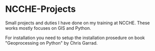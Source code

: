 # NCCHE-Projects
Small projects and duties I have done on my training at NCCHE. These works mostly focuses on GIS and Python.

For installation you need to setup the installation prosedure on book "Geoprocessing on Python" by Chris Garrad.

